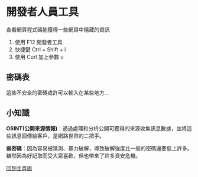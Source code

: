 # 開發者人員工具

查看網頁程式碼能獲得一些網頁中隱藏的資訊

1. 使用 F12 開發者工具
2. 快捷鍵 Ctrl + Shift + i
3. 使用 Curl 加上參數 u

## 密碼表

這些不安全的密碼或許可以輸入在某些地方...

## 小知識

**OSINT(公開來源情報)**：通過處理和分析公開可獲得的來源收集訊息數據，並將這些訊息回傳給客戶，是網路世界的二把手。

**弱密碼**：因為容易被猜測、暴力破解，導致破解強度比一般的密碼還要低上許多。雖然因為好記取而受大眾喜歡，但也帶來了許多資安危機。

[回到主頁面](/index.md)